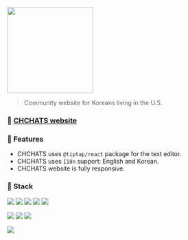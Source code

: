 <img width="200" src="https://github.com/tiatiahwang/onlyForImgUrl/assets/90431155/2a0822fa-a392-42d2-9977-ab02a79156c4" />

> Community website for Koreans living in the U.S.

### 💚 [CHCHATS website](https://www.chchats.com/)

### 💚 Features
* CHCHATS uses `@tiptap/react` package for the text editor.
* CHCHATS uses `I18n` support: English and Korean.
* CHCHATS website is fully responsive. 

### 💚 Stack
<img src="https://img.shields.io/badge/next%20js-000000?style=for-the-badge&logo=nextdotjs&logoColor=white"/> <img src="https://img.shields.io/badge/React-20232A?style=for-the-badge&logo=react&logoColor=61DAFB"/> <img src="https://img.shields.io/badge/Framer-black?style=for-the-badge&logo=framer&logoColor=blue"/> <img src="https://img.shields.io/badge/Tailwind_CSS-38B2AC?style=for-the-badge&logo=tailwind-css&logoColor=white"/> <img src="https://img.shields.io/badge/TypeScript-007ACC?style=for-the-badge&logo=typescript&logoColor=white"/>

<img src="https://img.shields.io/badge/Prisma-3982CE?style=for-the-badge&logo=Prisma&logoColor=white"/>  <img src="https://img.shields.io/badge/planetscale-%23000000.svg?style=for-the-badge&logo=planetscale&logoColor=white)"/> <img src="https://img.shields.io/badge/Cloudflare-F38020?style=for-the-badge&logo=Cloudflare&logoColor=white"/>

<img src="https://img.shields.io/badge/Vercel-000000?style=for-the-badge&logo=vercel&logoColor=white"/> 


